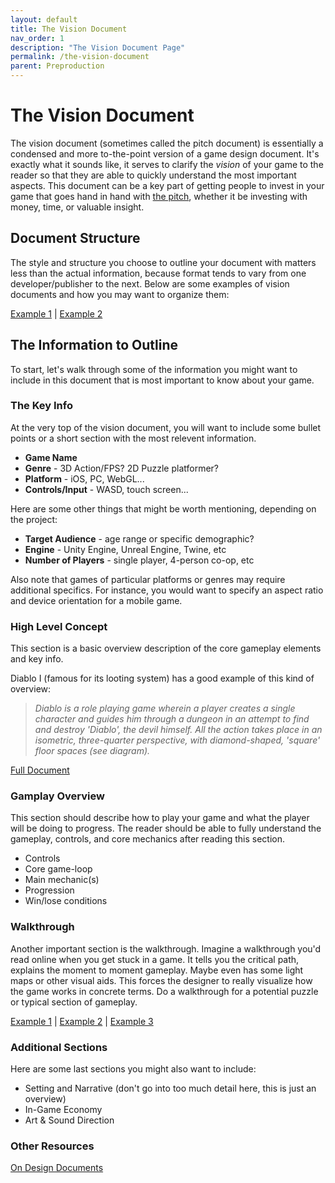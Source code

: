 ```yaml
---
layout: default
title: The Vision Document
nav_order: 1
description: "The Vision Document Page"
permalink: /the-vision-document
parent: Preproduction
---
```


# The Vision Document

The vision document (sometimes called the pitch document) is essentially a condensed and more to-the-point version of a game design document. It's exactly what it sounds like, it serves to clarify the *vision* of your game to the reader so that they are able to quickly understand the most important aspects. This document can be a key part of getting people to invest in your game that goes hand in hand with [the pitch](https://charlie.games/gamedev-workflow-docs/the-pitch), whether it be investing with money, time, or valuable insight.

## Document Structure

The style and structure you choose to outline your document with matters less than the actual information, because format tends to vary from one developer/publisher to the next. Below are some examples of vision documents and how you may want to organize them:

[Example 1](https://docs.google.com/document/d/1R5BBAkrdQgznTabOWTxED9r_h4BiCTehHPOkffciY1s/edit) | [Example 2](https://docs.google.com/document/d/1c27KTIaalTrS3dhT9-maifDvAfkPcc-LMJ6Y1iPYqFg/edit)

## The Information to Outline

To start, let's walk through some of the information you might want to include in this document that is most important to know about your game. 

### The Key Info 

At the very top of the vision document, you will want to include some bullet points or a short section with the most relevent information. 

* **Game Name**
* **Genre** - 3D Action/FPS? 2D Puzzle platformer?
* **Platform** - iOS, PC, WebGL...
* **Controls/Input** - WASD, touch screen...

Here are some other things that might be worth mentioning, depending on the project:

* **Target Audience** - age range or specific demographic?
* **Engine** - Unity Engine, Unreal Engine, Twine, etc
* **Number of Players** - single player, 4-person co-op, etc

Also note that games of particular platforms or genres may require additional specifics. For instance, you would want to specify an aspect ratio and device orientation for a mobile game. 

### High Level Concept 

This section is a basic overview description of the core gameplay elements and key info.

Diablo I (famous for its looting system) has a good example of this kind of overview:

> *Diablo is a role playing game wherein a player creates a single character and guides him through a dungeon in an attempt to find and destroy 'Diablo', the devil himself. All the action takes place in an isometric, three-quarter perspective, with diamond-shaped, 'square' floor spaces (see diagram).*

[Full Document](http://www.graybeardgames.com/download/diablo_pitch.pdf)

### Gamplay Overview

This section should describe how to play your game and what the player will be doing to progress. The reader should be able to fully understand the gameplay, controls, and core mechanics after reading this section.

* Controls
* Core game-loop
* Main mechanic(s)
* Progression
* Win/lose conditions

### Walkthrough

 Another important section is the walkthrough. Imagine a walkthrough you'd read online when you get stuck in a game. It tells you the critical path, explains the moment to moment gameplay. Maybe even has some light maps or other visual aids. This forces the designer to really visualize how the game works in concrete terms. Do a walkthrough for a potential puzzle or typical section of gameplay.

 [Example 1](https://www.ign.com/wikis/the-legend-of-zelda-breath-of-the-wild/Follow_the_Sheikah_Slate#Find_the_Resurrection_Tower) | [Example 2](https://github.com/dantogno/fancy-footwork/wiki/Gameplay-Layout-%231) | [Example 3](https://github.com/dantogno/tp/wiki/Gameplay-Walkthrough)

### Additional Sections
Here are some last sections you might also want to include:

* Setting and Narrative (don't go into too much detail here, this is just an overview)
* In-Game Economy
* Art & Sound Direction

### Other Resources
[On Design Documents](https://docs.google.com/document/d/1s0ialsa3MrJpeQ-h-RtuYZK3oWtLE5SUok1d0oRt9tM/edit)
